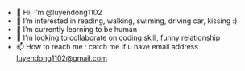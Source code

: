 - 👋 Hi, I’m @luyendong1102
- 👀 I’m interested in reading, walking, swiming, driving car, kissing :)
- 🌱 I’m currently learning to be human
- 💞️ I’m looking to collaborate on coding skill, funny relationship
- 📫 How to reach me : catch me if u have email address luyendong1102@gmail.com

<!---
luyendong1102/luyendong1102 is a ✨ special ✨ repository because its `README.md` (this file) appears on your GitHub profile.
You can click the Preview link to take a look at your changes.
--->

